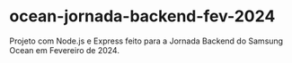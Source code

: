 # ocean-jornada-backend-fev-2024
Projeto com Node.js e Express feito para a Jornada Backend do Samsung Ocean em Fevereiro de 2024.
